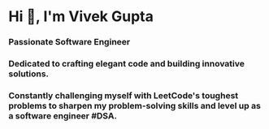 

<h1 align="left" >Hi 👋, I'm Vivek Gupta</h1>
<h3 align="left" >Passionate Software Engineer</h3>
<h3 align="left" >Dedicated to crafting elegant code and building innovative solutions.</h3>
<h3 align="left" >Constantly challenging myself with LeetCode's toughest problems to sharpen my problem-solving skills and level up as a software engineer #DSA.</h3>